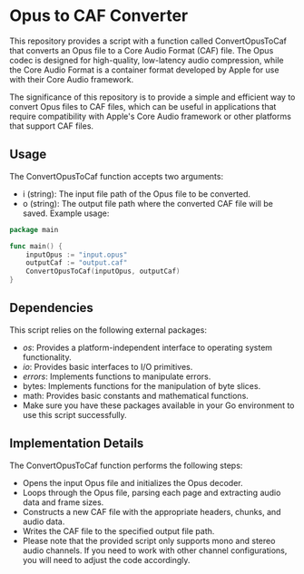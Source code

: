 # Opus to CAF Converter
This repository provides a script with a function called ConvertOpusToCaf that converts an Opus file to a Core Audio Format (CAF) file. The Opus codec is designed for high-quality, low-latency audio compression, while the Core Audio Format is a container format developed by Apple for use with their Core Audio framework.

The significance of this repository is to provide a simple and efficient way to convert Opus files to CAF files, which can be useful in applications that require compatibility with Apple's Core Audio framework or other platforms that support CAF files.

## Usage
The ConvertOpusToCaf function accepts two arguments:

* i (string): The input file path of the Opus file to be converted.
* o (string): The output file path where the converted CAF file will be saved.
Example usage:

```go
package main

func main() {
    inputOpus := "input.opus"
    outputCaf := "output.caf"
    ConvertOpusToCaf(inputOpus, outputCaf)
}
```
## Dependencies
This script relies on the following external packages:

- *os*: Provides a platform-independent interface to operating system functionality.
- *io*: Provides basic interfaces to I/O primitives.
- *errors*: Implements functions to manipulate errors.
- bytes: Implements functions for the manipulation of byte slices.
- math: Provides basic constants and mathematical functions.
- Make sure you have these packages available in your Go environment to use this script successfully.

## Implementation Details
The ConvertOpusToCaf function performs the following steps:

- Opens the input Opus file and initializes the Opus decoder.
- Loops through the Opus file, parsing each page and extracting audio data and frame sizes.
- Constructs a new CAF file with the appropriate headers, chunks, and audio data.
- Writes the CAF file to the specified output file path.
- Please note that the provided script only supports mono and stereo audio channels. If you need to work with other channel configurations, you will need to adjust the code accordingly.
